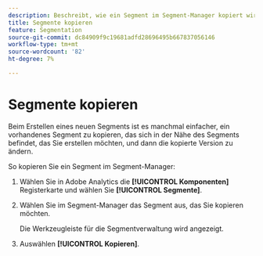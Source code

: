 ```yaml
---
description: Beschreibt, wie ein Segment im Segment-Manager kopiert wird
title: Segmente kopieren
feature: Segmentation
source-git-commit: dc84909f9c19681adfd28696495b667837056146
workflow-type: tm+mt
source-wordcount: '82'
ht-degree: 7%

---
```


# Segmente kopieren

Beim Erstellen eines neuen Segments ist es manchmal einfacher, ein vorhandenes Segment zu kopieren, das sich in der Nähe des Segments befindet, das Sie erstellen möchten, und dann die kopierte Version zu ändern.

So kopieren Sie ein Segment im Segment-Manager:

1. Wählen Sie in Adobe Analytics die **[!UICONTROL Komponenten]** Registerkarte und wählen Sie **[!UICONTROL Segmente]**.

1. Wählen Sie im Segment-Manager das Segment aus, das Sie kopieren möchten.

   Die Werkzeugleiste für die Segmentverwaltung wird angezeigt.

1. Auswählen **[!UICONTROL Kopieren]**.